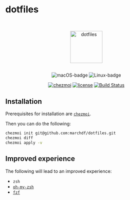 dotfiles
========
<div align="center">
  <p>&nbsp;</p>
  <img src="https://raw.githubusercontent.com/jglovier/dotfiles-logo/main/dotfiles-logo.png" height="100px" alt="dotfiles" />

  <h2></h2>
  <img src="https://img.shields.io/badge/macOS-%23.svg?style=flat-square&logo=apple&color=000000&logoColor=white" alt="macOS-badge" />
  <img src="https://img.shields.io/badge/Linux-black?style=flat-square&logo=linux&logoColor=yellow&labelColor=000000" alt="Linux-badge" />

  [![chezmoi][chezmoi-badge]][chezmoi-web]
  [![license][license-badge]][license-file]
  [![Build Status](https://github.com/marchdf/dotfiles/workflows/dotfiles-CI/badge.svg)](https://github.com/marchdf/dotfiles/actions/workflows/ci.yml)

  [chezmoi-web]:   https://github.com/twpayne/chezmoi
  [chezmoi-badge]: https://img.shields.io/badge/Powered%20by-chezmoi-blue.svg
  [license-badge]: https://img.shields.io/github/license/marchdf/dotfiles
  [license-file]:  https://github.com/marchdf/dotfiles/blob/main/LICENSE

</div>

Installation
------------

Prerequisites for installation are [`chezmoi`](https://www.chezmoi.io).

Then you can do the following:
``` bash
chezmoi init git@github.com:marchdf/dotfiles.git
chezmoi diff
chezmoi apply -v
```

Improved experience
-------------------

The following will lead to an improved experience:
- `zsh`
- [`oh-my-zsh`](https://github.com/robbyrussell/oh-my-zsh)
- [`fzf`](https://github.com/junegunn/fzf)
